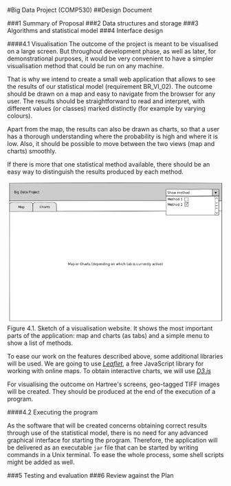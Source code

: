 #Big Data Project (COMP530)
##Design Document

###1 Summary of Proposal
###2 Data structures and storage
###3 Algorithms and statistical model
###4 Interface design

####4.1 Visualisation
The outcome of the project is meant to be visualised on a large screen. But throughout development phase, as well as later, for demonstrational purposes, it would be very convenient to have a simpler visualisation method that could be run on any machine.

That is why we intend to create a small web application that allows to see the results of our statistical model (requirement BR_VI_02). The outcome should be drawn on a map and easy to navigate from the browser for any user. The results should be straightforward to read and interpret, with different values (or classes) marked distinctly (for example by varying colours).

Apart from the map, the results can also be drawn as charts, so that a user has a thorough understanding where the probability is high and where it is low. Also, it should be possible to move between the two views (map and charts) smoothly.

If there is more that one statistical method available, there should be an easy way to distinguish the results produced by each method.

![Sketch of a visualisation website](vis1.png "Sketch of a visualisation website")
Figure 4.1. Sketch of a visualisation website. It shows the most important parts of the application: map and charts (as tabs) and a simple menu to show a list of methods.

To ease our work on the features described above, some additional libraries will be used. We are going to use [*Leaflet*](http://leafletjs.com), a free JavaScript library for working with online maps. To obtain interactive charts, we will use [*D3.js*](http://d3js.org)

For visualising the outcome on Hartree's screens, geo-tagged TIFF images will be created. They should be produced at the end of the execution of a program.

####4.2 Executing the program

As the software that will be created concerns obtaining correct results through use of the statistical model, there is no need for any advanced graphical interface for starting the program. Therefore, the application will be delivered as an executable `jar` file that can be started by writing commands in a Unix terminal. To ease the whole process, some shell scripts might be added as well.

###5 Testing and evaluation
###6 Review against the Plan
